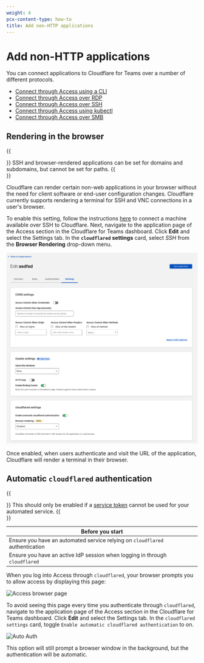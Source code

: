 ```yaml
---
weight: 4
pcx-content-type: how-to
title: Add non-HTTP applications
---
```


# Add non-HTTP applications

You can connect applications to Cloudflare for Teams over a number of different protocols.

*   [Connect through Access using a CLI](/cloudflare-one/tutorials/cli/)
*   [Connect through Access over RDP](/cloudflare-one/tutorials/rdp/)
*   [Connect through Access over SSH](/cloudflare-one/tutorials/ssh/)
*   [Connect through Access using kubectl](/cloudflare-one/tutorials/kubectl/)
*   [Connect through Access over SMB](/cloudflare-one/tutorials/smb/)

## Rendering in the browser

{{<Aside type="note">}}
SSH and browser-rendered applications can be set for domains and subdomains, but cannot be set for paths.
{{</Aside>}}

Cloudflare can render certain non-web applications in your browser without the need for client software or end-user configuration changes. Cloudflare currently supports rendering a terminal for SSH and VNC connections in a user's browser.

To enable this setting, follow the instructions [here](/cloudflare-one/tutorials/ssh/) to connect a machine available over SSH to Cloudflare. Next, navigate to the application page of the Access section in the Cloudflare for Teams dashboard. Click **Edit** and select the Settings tab. In the **`cloudflared` settings** card, select *SSH* from the **Browser Rendering** drop-down menu.

![Auto Auth](../../static/documentation/applications/ssh-browser-rendering.png)

Once enabled, when users authenticate and visit the URL of the application, Cloudflare will render a terminal in their browser.

## Automatic `cloudflared` authentication

{{<Aside>}}
This should only be enabled if a [service token](/cloudflare-one/identity/service-auth/service-tokens/) cannot be used for your automated service.
{{</Aside>}}

<TableWrap>

| Before you start                                                             |
| ---------------------------------------------------------------------------- |
| Ensure you have an automated service relying on `cloudflared` authentication |
| Ensure you have an active IdP session when logging in through `cloudflared`  |

</TableWrap>

When you log into Access through `cloudflared`, your browser prompts you to allow access by
displaying this page:

![Access browser page](../static/documentation/applications/non-http/access-page.png)

To avoid seeing this page every time you authenticate through `cloudflared`, navigate to the application page of the Access section in the Cloudflare for Teams dashboard. Click **Edit** and select the Settings tab. In the `cloudflared settings` card, toggle `Enable automatic cloudflared authentication` to on.

![Auto Auth](../static/documentation/applications/auto-cfd-auth.png)

This option will still prompt a browser window in the background, but the authentication will be automatic.
